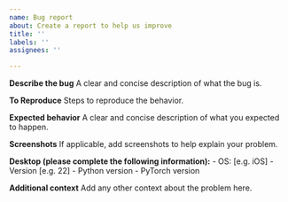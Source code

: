 ```yaml
---
name: Bug report
about: Create a report to help us improve
title: ''
labels: ''
assignees: ''

---
```


**Describe the bug**
A clear and concise description of what the bug is.

**To Reproduce**
Steps to reproduce the behavior.

**Expected behavior**
A clear and concise description of what you expected to happen.

**Screenshots**
If applicable, add screenshots to help explain your problem.

**Desktop (please complete the following information):**
	-   OS: [e.g. iOS]
	-   Version [e.g. 22]
	-   Python version
	-   PyTorch version

**Additional context**
Add any other context about the problem here.
